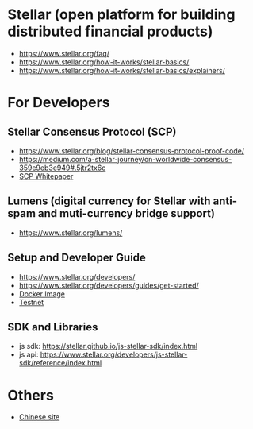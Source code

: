 # Stellar (open platform for building distributed financial products)
* https://www.stellar.org/faq/
* https://www.stellar.org/how-it-works/stellar-basics/
* https://www.stellar.org/how-it-works/stellar-basics/explainers/

# For Developers
## Stellar Consensus Protocol (SCP)
* https://www.stellar.org/blog/stellar-consensus-protocol-proof-code/
* https://medium.com/a-stellar-journey/on-worldwide-consensus-359e9eb3e949#.5jtr2tx6c
* [SCP Whitepaper](https://www.stellar.org/papers/stellar-consensus-protocol.pdf)
## Lumens (digital currency for Stellar with anti-spam and muti-currency bridge support)
* https://www.stellar.org/lumens/
## Setup and Developer Guide
* https://www.stellar.org/developers/
* https://www.stellar.org/developers/guides/get-started/
* [Docker Image](https://hub.docker.com/r/stellar/quickstart/)
* [Testnet](https://www.stellar.org/developers/guides/concepts/test-net.html)
## SDK and Libraries
* js sdk: https://stellar.github.io/js-stellar-sdk/index.html
* js api: https://www.stellar.org/developers/js-stellar-sdk/reference/index.html

# Others
* [Chinese site](https://www.256kw.com)